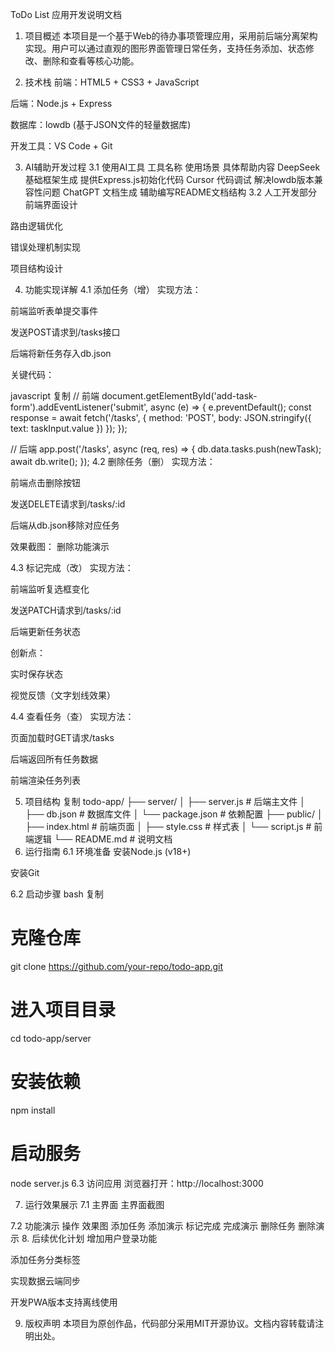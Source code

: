 ToDo List 应用开发说明文档
1. 项目概述
本项目是一个基于Web的待办事项管理应用，采用前后端分离架构实现。用户可以通过直观的图形界面管理日常任务，支持任务添加、状态修改、删除和查看等核心功能。

2. 技术栈
前端：HTML5 + CSS3 + JavaScript

后端：Node.js + Express

数据库：lowdb (基于JSON文件的轻量数据库)

开发工具：VS Code + Git

3. AI辅助开发过程
3.1 使用AI工具
工具名称	使用场景	具体帮助内容
DeepSeek	基础框架生成	提供Express.js初始化代码
Cursor	代码调试	解决lowdb版本兼容性问题
ChatGPT	文档生成	辅助编写README文档结构
3.2 人工开发部分
前端界面设计

路由逻辑优化

错误处理机制实现

项目结构设计

4. 功能实现详解
4.1 添加任务（增）
实现方法：

前端监听表单提交事件

发送POST请求到/tasks接口

后端将新任务存入db.json

关键代码：

javascript
复制
// 前端
document.getElementById('add-task-form').addEventListener('submit', async (e) => {
  e.preventDefault();
  const response = await fetch('/tasks', {
    method: 'POST',
    body: JSON.stringify({ text: taskInput.value })
  });
});

// 后端
app.post('/tasks', async (req, res) => {
  db.data.tasks.push(newTask);
  await db.write();
});
4.2 删除任务（删）
实现方法：

前端点击删除按钮

发送DELETE请求到/tasks/:id

后端从db.json移除对应任务

效果截图：
删除功能演示

4.3 标记完成（改）
实现方法：

前端监听复选框变化

发送PATCH请求到/tasks/:id

后端更新任务状态

创新点：

实时保存状态

视觉反馈（文字划线效果）

4.4 查看任务（查）
实现方法：

页面加载时GET请求/tasks

后端返回所有任务数据

前端渲染任务列表

5. 项目结构
复制
todo-app/
├── server/
│   ├── server.js         # 后端主文件
│   ├── db.json           # 数据库文件
│   └── package.json      # 依赖配置
├── public/
│   ├── index.html        # 前端页面
│   ├── style.css         # 样式表
│   └── script.js         # 前端逻辑
└── README.md             # 说明文档
6. 运行指南
6.1 环境准备
安装Node.js (v18+)

安装Git

6.2 启动步骤
bash
复制
# 克隆仓库
git clone https://github.com/your-repo/todo-app.git

# 进入项目目录
cd todo-app/server

# 安装依赖
npm install

# 启动服务
node server.js
6.3 访问应用
浏览器打开：http://localhost:3000

7. 运行效果展示
7.1 主界面
主界面截图

7.2 功能演示
操作	效果图
添加任务	添加演示
标记完成	完成演示
删除任务	删除演示
8. 后续优化计划
增加用户登录功能

添加任务分类标签

实现数据云端同步

开发PWA版本支持离线使用

9. 版权声明
本项目为原创作品，代码部分采用MIT开源协议。文档内容转载请注明出处。